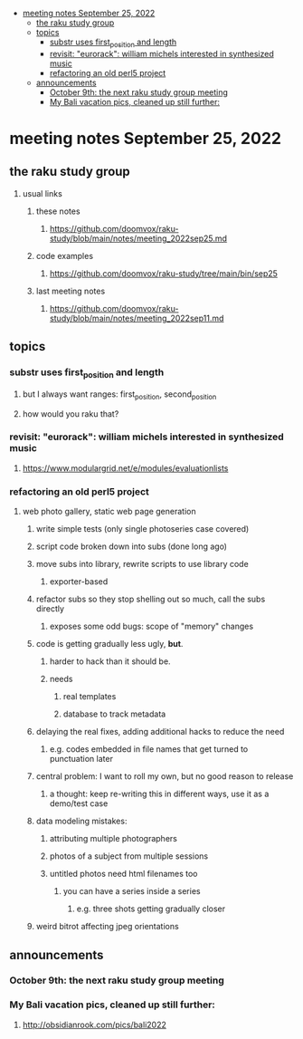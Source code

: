 - [meeting notes September 25, 2022](#org164427c)
  - [the raku study group](#org6b145de)
  - [topics](#org73aab49)
    - [substr uses first<sub>position</sub> and length](#org590df94)
    - [revisit: "eurorack": william michels interested in synthesized music](#orga239d1c)
    - [refactoring an old perl5 project](#org4429223)
  - [announcements](#orge2b89d6)
    - [October 9th: the next raku study group meeting](#org35d51a5)
    - [My Bali vacation pics, cleaned up still further:](#org84fbdd3)


<a id="org164427c"></a>

# meeting notes September 25, 2022


<a id="org6b145de"></a>

## the raku study group

1.  usual links

    1.  these notes
    
        1.  <https://github.com/doomvox/raku-study/blob/main/notes/meeting_2022sep25.md>
    
    2.  code examples
    
        1.  <https://github.com/doomvox/raku-study/tree/main/bin/sep25>
    
    3.  last meeting notes
    
        1.  <https://github.com/doomvox/raku-study/blob/main/notes/meeting_2022sep11.md>


<a id="org73aab49"></a>

## topics


<a id="org590df94"></a>

### substr uses first<sub>position</sub> and length

1.  but I always want ranges: first<sub>position</sub>, second<sub>position</sub>

2.  how would you raku that?


<a id="orga239d1c"></a>

### revisit: "eurorack": william michels interested in synthesized music

1.  <https://www.modulargrid.net/e/modules/evaluationlists>


<a id="org4429223"></a>

### refactoring an old perl5 project

1.  web photo gallery, static web page generation

    1.  write simple tests (only single photoseries case covered)
    
    2.  script code broken down into subs (done long ago)
    
    3.  move subs into library, rewrite scripts to use library code
    
        1.  exporter-based
    
    4.  refactor subs so they stop shelling out so much, call the subs directly
    
        1.  exposes some odd bugs: scope of "memory" changes
    
    5.  code is getting gradually less ugly, **but**.
    
        1.  harder to hack than it should be.
        
        2.  needs
        
            1.  real templates
            
            2.  database to track metadata
    
    6.  delaying the real fixes, adding additional hacks to reduce the need
    
        1.  e.g. codes embedded in file names that get turned to punctuation later
    
    7.  central problem: I want to roll my own, but no good reason to release
    
        1.  a thought: keep re-writing this in different ways, use it as a demo/test case
    
    8.  data modeling mistakes:
    
        1.  attributing multiple photographers
        
        2.  photos of a subject from multiple sessions
        
        3.  untitled photos need html filenames too
        
            1.  you can have a series inside a series
            
                1.  e.g. three shots getting gradually closer
    
    9.  weird bitrot affecting jpeg orientations


<a id="orge2b89d6"></a>

## announcements


<a id="org35d51a5"></a>

### October 9th: the next raku study group meeting


<a id="org84fbdd3"></a>

### My Bali vacation pics, cleaned up still further:

1.  <http://obsidianrook.com/pics/bali2022>
